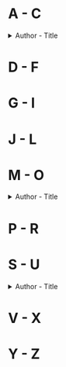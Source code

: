 # A - C
<details> 
<summary>Author - Title</summary>
</details>  

# D - F

# G - I

# J - L

# M - O
<details>
  <summary>Author - Title</summary>
  
  * [Mark Gimenez - Accused (Scott Fenney #2)](Mystery-Thriller/Accused-Mark_Gimenez.md)
  
</details>  

# P - R

# S - U
<details>
  <summary>Author - Title</summary>

  * [Sarah Pearson - The Sanatorium (Detective Elin Warner #1)](Mystery-Thriller/The_Sanatorium-Sarah_Pearse.md)
</details>

# V - X

# Y - Z
